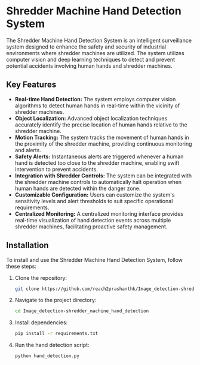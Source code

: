 # Shredder Machine Hand Detection System

The Shredder Machine Hand Detection System is an intelligent surveillance system designed to enhance the safety and security of industrial environments where shredder machines are utilized. The system utilizes computer vision and deep learning techniques to detect and prevent potential accidents involving human hands and shredder machines.

## Key Features

- **Real-time Hand Detection:** The system employs computer vision algorithms to detect human hands in real-time within the vicinity of shredder machines.
- **Object Localization:** Advanced object localization techniques accurately identify the precise location of human hands relative to the shredder machine.
- **Motion Tracking:** The system tracks the movement of human hands in the proximity of the shredder machine, providing continuous monitoring and alerts.
- **Safety Alerts:** Instantaneous alerts are triggered whenever a human hand is detected too close to the shredder machine, enabling swift intervention to prevent accidents.
- **Integration with Shredder Controls:** The system can be integrated with the shredder machine controls to automatically halt operation when human hands are detected within the danger zone.
- **Customizable Configuration:** Users can customize the system's sensitivity levels and alert thresholds to suit specific operational requirements.
- **Centralized Monitoring:** A centralized monitoring interface provides real-time visualization of hand detection events across multiple shredder machines, facilitating proactive safety management.

## Installation

To install and use the Shredder Machine Hand Detection System, follow these steps:

1. Clone the repository:
    ```bash
    git clone https://github.com/reach2prashanthk/Image_detection-shredder_machine_hand_detection.git
    ```

2. Navigate to the project directory:
    ```bash
    cd Image_detection-shredder_machine_hand_detection
    ```

3. Install dependencies:
    ```bash
    pip install -r requirements.txt
    ```

4. Run the hand detection script:
    ```bash
    python hand_detection.py
    ```

